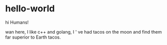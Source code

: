 # hello-world

hi Humans!

wan here, I like c++ and golang, 
I ' ve had tacos on the moon and find them far superior to Earth tacos.

